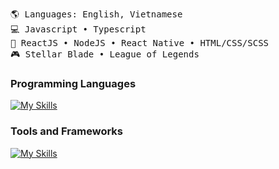 <pre>
🌎 Languages: English, Vietnamese
💻 Javascript • Typescript
🧰 ReactJS • NodeJS • React Native • HTML/CSS/SCSS
🎮 Stellar Blade • League of Legends
</pre>

### Programming Languages

[![My Skills](https://skillicons.dev/icons?i=js,ts)](https://skillicons.dev)

### Tools and Frameworks

[![My Skills](https://skillicons.dev/icons?i=vscode,idea)](https://skillicons.dev)
